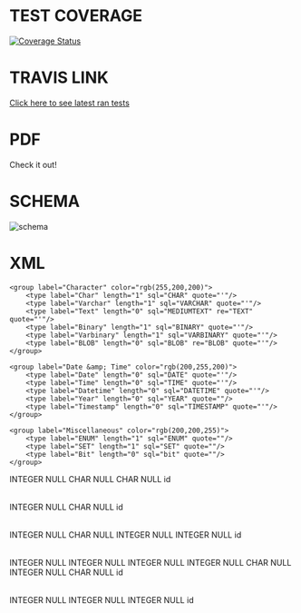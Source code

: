 TEST COVERAGE
===
[![Coverage Status](https://coveralls.io/repos/WoundTeam/woundmonitor/badge.png)](https://coveralls.io/r/WoundTeam/woundmonitor)


TRAVIS LINK
===

[Click here to see latest ran tests](https://travis-ci.org/WoundTeam/woundmonitor)

PDF
===
Check it out!

SCHEMA
===
![schema](http://i.imgur.com/8yBidNT.jpg)

XML
===

<?xml version="1.0" encoding="utf-8" ?>
<!-- SQL XML created by WWW SQL Designer, http://code.google.com/p/wwwsqldesigner/ -->
<!-- Active URL: http://ondras.zarovi.cz/sql/demo/ -->
<sql>
<datatypes db="mysql">
	<group label="Numeric" color="rgb(238,238,170)">
		<type label="Integer" length="0" sql="INTEGER" quote=""/>
	 	<type label="TINYINT" length="0" sql="TINYINT" quote=""/>
	 	<type label="SMALLINT" length="0" sql="SMALLINT" quote=""/>
	 	<type label="MEDIUMINT" length="0" sql="MEDIUMINT" quote=""/>
	 	<type label="INT" length="0" sql="INT" quote=""/>
		<type label="BIGINT" length="0" sql="BIGINT" quote=""/>
		<type label="Decimal" length="1" sql="DECIMAL" re="DEC" quote=""/>
		<type label="Single precision" length="0" sql="FLOAT" quote=""/>
		<type label="Double precision" length="0" sql="DOUBLE" re="DOUBLE" quote=""/>
	</group>

	<group label="Character" color="rgb(255,200,200)">
		<type label="Char" length="1" sql="CHAR" quote="'"/>
		<type label="Varchar" length="1" sql="VARCHAR" quote="'"/>
		<type label="Text" length="0" sql="MEDIUMTEXT" re="TEXT" quote="'"/>
		<type label="Binary" length="1" sql="BINARY" quote="'"/>
		<type label="Varbinary" length="1" sql="VARBINARY" quote="'"/>
		<type label="BLOB" length="0" sql="BLOB" re="BLOB" quote="'"/>
	</group>

	<group label="Date &amp; Time" color="rgb(200,255,200)">
		<type label="Date" length="0" sql="DATE" quote="'"/>
		<type label="Time" length="0" sql="TIME" quote="'"/>
		<type label="Datetime" length="0" sql="DATETIME" quote="'"/>
		<type label="Year" length="0" sql="YEAR" quote=""/>
		<type label="Timestamp" length="0" sql="TIMESTAMP" quote="'"/>
	</group>
	
	<group label="Miscellaneous" color="rgb(200,200,255)">
		<type label="ENUM" length="1" sql="ENUM" quote=""/>
		<type label="SET" length="1" sql="SET" quote=""/>
		<type label="Bit" length="0" sql="bit" quote=""/>
	</group>
</datatypes><table x="75" y="235" name="users">
<row name="id" null="1" autoincrement="1">
<datatype>INTEGER</datatype>
<default>NULL</default></row>
<row name="name" null="1" autoincrement="0">
<datatype>CHAR</datatype>
<default>NULL</default></row>
<row name="title" null="1" autoincrement="0">
<datatype>CHAR</datatype>
<default>NULL</default></row>
<key type="PRIMARY" name="">
<part>id</part>
</key>
</table>
<table x="313" y="98" name="patients">
<row name="id" null="1" autoincrement="1">
<datatype>INTEGER</datatype>
<default>NULL</default></row>
<row name="name" null="1" autoincrement="0">
<datatype>CHAR</datatype>
<default>NULL</default></row>
<key type="PRIMARY" name="">
<part>id</part>
</key>
</table>
<table x="545" y="96" name="wounds">
<row name="id" null="1" autoincrement="1">
<datatype>INTEGER</datatype>
<default>NULL</default></row>
<row name="location" null="1" autoincrement="0">
<datatype>CHAR</datatype>
<default>NULL</default></row>
<row name="patient_id" null="1" autoincrement="0">
<datatype>INTEGER</datatype>
<default>NULL</default><relation table="patients" row="id" />
</row>
<row name="status_id" null="1" autoincrement="0">
<datatype>INTEGER</datatype>
<default>NULL</default><relation table="statuses" row="id" />
</row>
<key type="PRIMARY" name="">
<part>id</part>
</key>
</table>
<table x="787" y="82" name="statuses">
<row name="id" null="1" autoincrement="1">
<datatype>INTEGER</datatype>
<default>NULL</default></row>
<row name="height" null="1" autoincrement="0">
<datatype>INTEGER</datatype>
<default>NULL</default></row>
<row name="width" null="1" autoincrement="0">
<datatype>INTEGER</datatype>
<default>NULL</default></row>
<row name="length" null="1" autoincrement="0">
<datatype>INTEGER</datatype>
<default>NULL</default></row>
<row name="dictation" null="1" autoincrement="0">
<datatype>CHAR</datatype>
<default>NULL</default></row>
<row name="wound_id" null="1" autoincrement="0">
<datatype>INTEGER</datatype>
<default>NULL</default></row>
<row name="photo" null="1" autoincrement="0">
<datatype>CHAR</datatype>
<default>NULL</default></row>
<key type="PRIMARY" name="">
<part>id</part>
</key>
</table>
<table x="233" y="263" name="userspatients">
<row name="id" null="1" autoincrement="1">
<datatype>INTEGER</datatype>
<default>NULL</default></row>
<row name="patient_id" null="1" autoincrement="0">
<datatype>INTEGER</datatype>
<default>NULL</default><relation table="patients" row="id" />
</row>
<row name="caretaker_id" null="1" autoincrement="0">
<datatype>INTEGER</datatype>
<default>NULL</default><relation table="users" row="id" />
</row>
<key type="PRIMARY" name="">
<part>id</part>
</key>
</table>
</sql>
